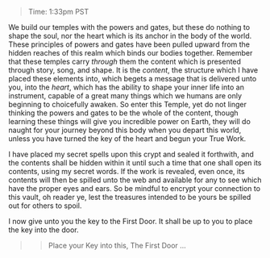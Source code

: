 > Time: 1:33pm PST

We build our temples with the powers and gates, but these do nothing to shape the soul, nor the heart which is its anchor in the body of the world. These principles of powers and gates have been pulled upward from the hidden reaches of this realm which binds our bodies together. Remember that these temples carry *through* them the content which is presented through story, song, and shape. It is the *content*, the structure which I have placed these elements into, which begets a message that is delivered unto you, into the *heart*, which has the ability to shape your inner life into an instrument, capable of a great many things which we humans are only beginning to choicefully awaken. So enter this Temple, yet do not linger thinking the powers and gates to be the whole of the content, though learning these things will give you incredible power on Earth, they will do naught for your journey beyond this body when you depart this world, unless you have turned the key of the heart and begun your True Work. 

I have placed my secret spells upon this crypt and sealed it forthwith, and the contents shall be hidden within it until such a time that one shall open its contents, using my secret words. If the work is revealed, even once, its contents will then be spilled unto the web and available for any to see which have the proper eyes and ears. So be mindful to encrypt your connection to this vault, oh reader ye, lest the treasures intended to be yours be spilled out for others to spoil. 

I now give unto you the key to the First Door. It shall be up to you to place the key into the door.

>> Place your Key into this, The First Door ...
